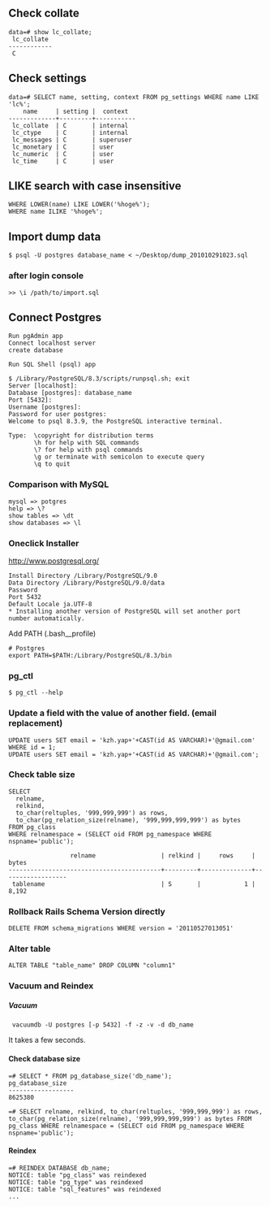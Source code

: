 ## Check collate

    data=# show lc_collate;
     lc_collate
    ------------
     C

## Check settings

    data=# SELECT name, setting, context FROM pg_settings WHERE name LIKE 'lc%';
        name     | setting |  context
    -------------+---------+-----------
     lc_collate  | C       | internal
     lc_ctype    | C       | internal
     lc_messages | C       | superuser
     lc_monetary | C       | user
     lc_numeric  | C       | user
     lc_time     | C       | user

## LIKE search with case insensitive

    WHERE LOWER(name) LIKE LOWER('%hoge%');
    WHERE name ILIKE '%hoge%';

## Import dump data

    $ psql -U postgres database_name < ~/Desktop/dump_201010291023.sql

### after login console

    >> \i /path/to/import.sql

## Connect Postgres

    Run pgAdmin app
    Connect localhost server
    create database

    Run SQL Shell (psql) app

    $ /Library/PostgreSQL/8.3/scripts/runpsql.sh; exit
    Server [localhost]:
    Database [postgres]: database_name
    Port [5432]:
    Username [postgres]:
    Password for user postgres:
    Welcome to psql 8.3.9, the PostgreSQL interactive terminal.

    Type:  \copyright for distribution terms
           \h for help with SQL commands
           \? for help with psql commands
           \g or terminate with semicolon to execute query
           \q to quit

### Comparison with MySQL

    mysql => potgres
    help => \?
    show tables => \dt
    show databases => \l

### Oneclick Installer
<http://www.postgresql.org/>

    Install Directory /Library/PostgreSQL/9.0
    Data Directory /Library/PostgreSQL/9.0/data
    Password
    Port 5432
    Default Locale ja.UTF-8
    * Installing another version of PostgreSQL will set another port number automatically.

Add PATH
(.bash__profile)

    # Postgres
    export PATH=$PATH:/Library/PostgreSQL/8.3/bin

### pg_ctl

    $ pg_ctl --help


### Update a field with the value of another field. (email replacement)

    UPDATE users SET email = 'kzh.yap+'+CAST(id AS VARCHAR)+'@gmail.com' WHERE id = 1;
    UPDATE users SET email = 'kzh.yap+'+CAST(id AS VARCHAR)+'@gmail.com';

### Check table size

    SELECT
      relname,
      relkind,
      to_char(reltuples, '999,999,999') as rows,
      to_char(pg_relation_size(relname), '999,999,999,999') as bytes
    FROM pg_class
    WHERE relnamespace = (SELECT oid FROM pg_namespace WHERE nspname='public');

                     relname                  | relkind |     rows     |      bytes
    ------------------------------------------+---------+--------------+------------------
     tablename                                | S       |            1 |            8,192
     
### Rollback Rails Schema Version directly

    DELETE FROM schema_migrations WHERE version = '20110527013051'

### Alter table

    ALTER TABLE "table_name" DROP COLUMN "column1"

### Vacuum and Reindex

##### Vacuum

     vacuumdb -U postgres [-p 5432] -f -z -v -d db_name

It takes a few seconds.

#### Check database size

    =# SELECT * FROM pg_database_size('db_name');
    pg_database_size
    ------------------
    8625380

    =# SELECT relname, relkind, to_char(reltuples, '999,999,999') as rows, to_char(pg_relation_size(relname), '999,999,999,999') as bytes FROM pg_class WHERE relnamespace = (SELECT oid FROM pg_namespace WHERE nspname='public');

#### Reindex

    =# REINDEX DATABASE db_name;
    NOTICE: table "pg_class" was reindexed
    NOTICE: table "pg_type" was reindexed
    NOTICE: table "sql_features" was reindexed
    ...

    